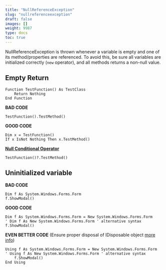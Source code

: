 ```yaml
---
title: "NullReferenceException"
slug: "nullreferenceexception"
draft: false
images: []
weight: 9987
type: docs
toc: true
---
```


NullReferenceException is thrown whenever a variable is empty and one of its method/properties are referenced. To avoid this, be sure all variables are initialized correctly (`new` operator), and all methods returns a non-null value.

## Empty Return
    Function TestFunction() As TestClass
        Return Nothing
    End Function
**BAD CODE**

    TestFunction().TestMethod()
**GOOD CODE**

    Dim x = TestFunction()
    If x IsNot Nothing Then x.TestMethod()

<!-- if version [eq 14.0] -->
[**Null Conditional Operator**](https://msdn.microsoft.com/en-us/library/dn986595.aspx?cs-save-lang=1&cs-lang=vb#code-snippet-1)

    TestFunction()?.TestMethod()
<!-- end version if -->



## Uninitialized variable
**BAD CODE**

    Dim f As System.Windows.Forms.Form
    f.ShowModal()
**GOOD CODE**

    Dim f As System.Windows.Forms.Form = New System.Windows.Forms.Form
    ' Dim f As New System.Windows.Forms.Form ' alternative syntax
    f.ShowModal()
**EVEN BETTER CODE**
(Ensure proper disposal of IDisposable object [more info](https://msdn.microsoft.com/en-us/library/htd05whh.aspx))

    Using f As System.Windows.Forms.Form = New System.Windows.Forms.Form
    ' Using f As New System.Windows.Forms.Form ' alternative syntax
        f.ShowModal()
    End Using

